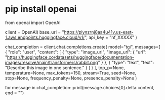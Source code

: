 # pip install openai

from openai import OpenAI

client = OpenAI(
		base_url = "https://plynzrnj8aa4u41v.us-east-1.aws.endpoints.huggingface.cloud/v1/",
		api_key = "hf_XXXXX"
	)

chat_completion = client.chat.completions.create(
	model="tgi",
	messages=[
	{
		"role": "user",
		"content": [
			{
				"type": "image_url",
				"image_url": {
					"url": "https://huggingface.co/datasets/huggingface/documentation-images/resolve/main/transformers/rabbit.png"
				}
			},
			{
				"type": "text",
				"text": "Describe this image in one sentence."
			}
		]
	}
],
	top_p=None,
	temperature=None,
	max_tokens=150,
	stream=True,
	seed=None,
	stop=None,
	frequency_penalty=None,
	presence_penalty=None
)

for message in chat_completion:
	print(message.choices[0].delta.content, end = "")